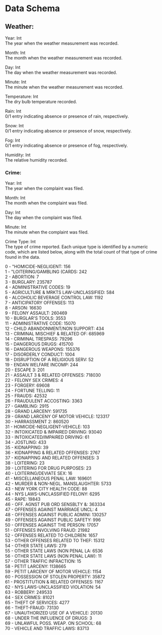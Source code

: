 # Data Schema

## Weather:

Year: Int     
The year when the weather measurement was recorded.     

Month: Int     
The month when the weather measurement was recorded.     

Day: Int     
The day when the weather measurement was recorded.     

Minute: Int     
The minute when the weather measurement was recorded.     

Temperature: Int     
The dry bulb temperature recorded.     

Rain: Int      
0/1 entry indicating absence or presence of rain, respectively.     

Snow: Int     
0/1 entry indicating absence or presence of snow, respectively.     

Fog: Int     
0/1 entry indicating absence or presence of fog, respectively.     

Humidity: Int     
The relative humidity recorded.     

### Crime:

Year: Int     
The year when the complaint was filed.      

Month: Int     
The month when the complaint was filed.       

Day: Int     
The day when the complaint was filed.        

Minute: Int     
The minute when the complaint was filed.     

Crime Type: Int      
The type of crime reported. Each unique type is identified by a numeric code, which are listed below, along with the total count of that type of crime found in the data.     

0 - "HOMICIDE-NEGLIGENT: 156                                              
1 - "LOITERING/GAMBLING (CARDS: 242                                       
2 - ABORTION: 7                                                             
3 - BURGLARY: 235787                                                   
4 - ADMINISTRATIVE CODES: 19                                               
5 - AGRICULTURE & MRKTS LAW-UNCLASSIFIED: 584                             
6 - ALCOHOLIC BEVERAGE CONTROL LAW: 1192                                 
7 - ANTICIPATORY OFFENSES: 113                                            
8 - ARSON: 16630                                                        
9 - FELONY ASSAULT: 260469                                             
10 - BURGLAR'S TOOLS: 3553                                               
11 - ADMINISTRATIVE CODE: 15070                                         
12 - CHILD ABANDONMENT/NON SUPPORT: 434                                   
13 - CRIMINAL MISCHIEF & RELATED OF: 685969                            
14 - CRIMINAL TRESPASS: 79296                                           
15 - DANGEROUS DRUGS: 415700                                           
16 - DANGEROUS WEAPONS: 155376                                         
17 - DISORDERLY CONDUCT: 1004                                            
18 - DISRUPTION OF A RELIGIOUS SERV: 52                                    
19 - ENDAN WELFARE INCOMP: 244                                            
20 - ESCAPE 3: 201                                                        
21 - ASSAULT 3 & RELATED OFFENSES: 718030                              
22 - FELONY SEX CRIMES: 4                                                   
23 - FORGERY: 69608                                                     
24 - FORTUNE TELLING: 11                                                   
25 - FRAUDS: 42532                                                      
26 - FRAUDULENT ACCOSTING: 3363                                          
27 - GAMBLING: 2915                                                      
28 - GRAND LARCENY: 591735                                             
29 - GRAND LARCENY OF MOTOR VEHICLE: 123317                            
30 - HARRASSMENT 2: 860520                                             
31 - HOMICIDE-NEGLIGENT-VEHICLE: 103                                      
32 - INTOXICATED & IMPAIRED DRIVING: 93040                              
33 - INTOXICATED/IMPAIRED DRIVING: 61                                      
34 - JOSTLING: 433                                                        
35 - KIDNAPPING: 39                                                        
36 - KIDNAPPING & RELATED OFFENSES: 2767                                 
37 - KIDNAPPING AND RELATED OFFENSES: 3                                     
38 - LOITERING: 23                                                         
39 - LOITERING FOR DRUG PURPOSES: 23                                       
40 - LOITERING/DEVIATE SEX: 16                                             
41 - MISCELLANEOUS PENAL LAW: 169601                                   
42 - MURDER & NON-NEGL. MANSLAUGHTER: 5733                               
43 - NEW YORK CITY HEALTH CODE: 88                                         
44 - NYS LAWS-UNCLASSIFIED FELONY: 6295                                  
45 - RAPE: 19843                                                        
46 - OFF. AGNST PUB ORD SENSBLTY &: 363334                             
47 - OFFENSES AGAINST MARRIAGE UNCL: 4                                      
48 - OFFENSES AGAINST PUBLIC ADMINI: 130257                            
49 - OFFENSES AGAINST PUBLIC SAFETY: 996                                  
50 - OFFENSES AGAINST THE PERSON: 17057                                 
51 - OFFENSES INVOLVING FRAUD: 21982                                    
52 - OFFENSES RELATED TO CHILDREN: 1657                                  
53 - OTHER OFFENSES RELATED TO THEF: 15312                              
54 - OTHER STATE LAWS: 279                                                
55 - OTHER STATE LAWS (NON PENAL LA: 6536                                
56 - OTHER STATE LAWS (NON PENAL LAW): 11                                  
57 - OTHER TRAFFIC INFRACTION: 15                                          
58 - PETIT LARCENY: 1138665                                           
59 - PETIT LARCENY OF MOTOR VEHICLE: 1154                                
60 - POSSESSION OF STOLEN PROPERTY: 35872                               
61 - PROSTITUTION & RELATED OFFENSES: 1167                               
62 - NYS LAWS-UNCLASSIFIED VIOLATION: 54                                   
63 - ROBBERY: 249533                                                   
64 - SEX CRIMES: 81021                                                  
65 - THEFT OF SERVICES: 4277                                             
66 - THEFT-FRAUD: 73130                                                 
67 - UNAUTHORIZED USE OF A VEHICLE: 20130                               
68 - UNDER THE INFLUENCE OF DRUGS: 3                                        
69 - UNLAWFUL POSS. WEAP. ON SCHOOL: 68                                    
70 - VEHICLE AND TRAFFIC LAWS: 83713

